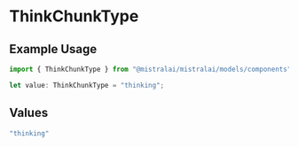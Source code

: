 # ThinkChunkType

## Example Usage

```typescript
import { ThinkChunkType } from "@mistralai/mistralai/models/components";

let value: ThinkChunkType = "thinking";
```

## Values

```typescript
"thinking"
```